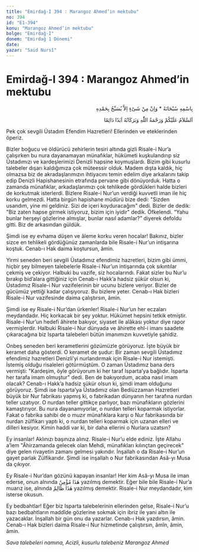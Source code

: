 ```yaml
---
title: "Emirdağ-I 394 : Marangoz Ahmed’in mektubu"
no: 394
id: "E1-394"
konu: "Marangoz Ahmed’in mektubu"
bolge: "Emirdağ-I"
donem: "Emirdağ 1 Dönemi"
date: 
yazar: "Said Nursî"
---
```


# Emirdağ-I 394 : Marangoz Ahmed’in mektubu

<p class="arabic" dir="rtl" title="Meal: “Subhân Allah’ın adıyla” * “Hiçbir şey yoktur ki O'nu hamd ile tesbih etmesin” [İsrâ 17:44]">بِاسْمِهِ سُبْحَانَهُ * وَاِنْ مِنْ شَىْءٍ اِلاَّ يُسَبِّحُ بِحَمْدِهِ</p>

<p class="arabic" dir="rtl" title="Meal: “Allah’ın selâmı, rahmeti ve bereketleri, ebedî ve dâimî olarak üzerinize olsun.”">اَلسَّلاَمُ عَلَيْكُمْ وَرَحْمَةُ اللّٰهِ وَبَرَكَاتُهُ اَبَدًا دَائِمًا</p>

Pek çok sevgili Üstadım Efendim Hazretleri! Ellerinden ve eteklerinden öperiz.

Bizler boğucu ve öldürücü zehirlerin tesiri altında gizli Risale-i Nur’a çalışırken bu nura dayanamayan münafıklar, hükümeti kuşkulandırıp siz Üstadımızı ve kardeşlerimizi Denizli hapsine koymuşlardı. Bizim gibi kusurlu talebeler dışarı kaldığımıza çok müteessir olduk. Madem dışta kaldık, hiç olmazsa biz de akradaşlarımızın ihtiyacını temin edelim diye arkalarını takip edip Denizli Hapishanesinin etrafında pervane gibi dönüyorduk. Hatta o zamanda münafıklar, arkadaşlarımızı çok tehlikede gördükleri halde bizleri de korkutmak isterlerdi. Bizlere Risale-i Nur’un verdiği kuvvetli iman ile hiç korku gelmezdi. Hatta birgün hapishane müdürü bize dedi: "Sizden usandım, yine mi geldiniz. Sizi de içeri koyduracağım" dedi. Bizler de dedik: "Biz zaten hapse girmek istiyoruz, bizim için iyidir" dedik. Öfkelendi. “Yahu bunlar herşeyi gözlerine almışlar, bunlar nasıl adamlar?” diyerek defoldu gitti. Biz de arkasından güldük.

Şimdi ise ey evhama düşen ve âleme korku veren hocalar! Bakınız, bizler sizce en tehlikeli gördüğünüz zamanlarda bile Risale-i Nur’un intişarına koştuk. Cenab-ı Hak daima koştursun, âmin.

Yirmi seneden beri sevgili Üstadımız efendimiz hazretleri, bizim gibi ümmi, hiçbir şey bilmeyen talebelerle Risale-i Nur’un intişarında çok sıkıntılar çekmiş ve çekiyor. Halbuki bu vazife, siz hocalarındı. Fakat sizler bu Nur’u bırakıp bid’alara gittiğiniz için Cenab-ı Hakk’a hadsiz şükür olsun ki, Üstadımız Risale-i Nur vazifelerinin bir ucunu bizlere veriyor. Bizler de gücümüz yettiği kadar çalışıyoruz. Bu bizlere yeter. Cenab-ı Hak bizleri Risale-i Nur vazifesinde daima çalıştırsın, âmin.

Şimdi ise ey Risale-i Nur’dan ürkenler! Risale-i Nur’un her eczaları meydandadır. Hiç korkacak bir şey yoktur. Hükümet hepsini tetkik etmiştir. Risale-i Nur’un hedefi âhirete bakıyor, siyaset ile alâkası yoktur diye rapor vermişlerdir. Halbuki Risale-i Nur dünyada ve âhirette ehl-i imanı saadete çıkaracağına biz Isparta talebeleri bütün imanımızın kuvvetiyle şahidiz.

Onbeş seneden beri kerametlerini gözümüzle görüyoruz. İşte büyük bir keramet daha gösterdi. O keramet de şudur: Bir zaman sevgili Üstadımız efendimiz hazretleri Denizli’yi nurlandırmak için Risale-i Nur istemişti. İstemiş olduğu risaleleri götürmüştüm. O zaman Üstadımız bana ders vermişti: "Kardeşim, öyle görüyorum ki her taraf Isparta’ya bağlıdır. Isparta her tarafa imam olmuştur" dedi. Ben de bakıyordum, acaba nasıl imam olacak? Cenab-ı Hakk’a hadsiz şükür olsun ki, şimdi imam olduğunu görüyoruz. Şimdi ise Isparta’ya Üstadımız olan Bediüzzaman Hazretleri büyük bir Nur fabrikası yapmış ki, o fabrikadan dünyanın her tarafına nurdan teller uzatıyor. O nurdan teller gittikçe parlıyor, bazı münafıkların gözlerini kamaştırıyor. Bu nura dayanamıyorlar, o nurdan telleri koparmak istiyorlar. Fakat o fabrika sahibi de o muzır münafıklara karşı o Nur fabrikasında bir nurdan zülfikarı yaptı ki, o nurdan telleri koparmak için uzanan elleri ve dilleri kesiyor. Kimin haddi var ki, bir daha ellerini o Nurlara uzatsın?

Ey insanlar! Aklınızı başınıza alınız. Risale-i Nur’u elde ediniz. İşte Allahu a’lem "Âhirzamanda gelecek olan Mehdi, münafıkları kılınçtan geçirecek" diye gelen rivayetin zamanı gelmesi yakındır. İnşallah o da Risale-i Nur’un gayet parlak Zülfikarıdır. Şimdi ise inşallah o Nur fabrikasından Asâ-yı Musa da çıkıyor.

Ey Risale-i Nur’dan gözünü kapayan insanlar! Her kim Asâ-yı Musa ile iman ederse, onun alnında <span class="arabic" dir="rtl" title="Meal: Bu mümindir.">هٰذَا مُؤْمِنٌ</span> yazılmış demektir. Eğer bile bile Risale-i Nur’a muarız ise, alnında <span class="arabic" dir="rtl" title="Meal: Bu zâlimdir.">هٰذَا ظَالِمٌ</span> yazılmış demektir. Risale-i Nur meydandadır, kim isterse okusun.

Ey bedbahtlar! Eğer biz Isparta talebelerinin ellerinden gelse, Risale-i Nur’u bazı bedbahtların maddîde gözlerine sokmak için ibriz ile yani altın ile yazacaklar. İnşallah bir gün onu da yazarlar. Cenab-ı Hak yazdırsın, âmin. Cenab-ı Hak bizleri daima Risale-i Nur hizmetinde çalıştırsın, âmîn, âmin, âmin.

*Sava talebeleri namına,*
*Acizli, kusurlu talebeniz*
*Marangoz Ahmed*

